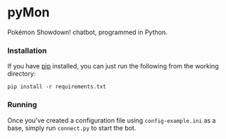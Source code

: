 pyMon
=====

Pokémon Showdown! chatbot, programmed in Python.

### Installation

If you have [pip](https://pypi.python.org/pypi/pip) installed, you can just run the following from the working directory:

`pip install -r requirements.txt`

### Running

Once you've created a configuration file using `config-example.ini` as a base, simply run `connect.py` to start the bot.
